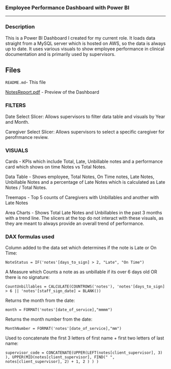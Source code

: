 ### Employee Performance Dashboard with Power BI

---

### Description

This is a Power BI Dashboard I created for my current role. It loads data straight from a MySQL server which is hosted on AWS, so the data is always up to date. It uses various visuals to show employee performance in clinical documentation and is primarily used by supervisors.

## Files

`README.md`- This file

[NotesReport.pdf](NotesReport.pdf) - Preview of the Dashboard

### FILTERS

Date Select Slicer: Allows supervisors to filter data table and visuals by Year and Month. 

Caregiver Select Slicer: Allows supervisors to select a specific caregiver for perofrmance review.

### VISUALS

Cards - KPIs which include Total, Late, Unbillable notes and a performance card which shows on time Notes vs Total Notes.

Data Table - Shows employee, Total Notes, On Time notes, Late Notes, Unbillable Notes and a percentage of Late Notes which is calculated as Late Notes / Total Notes.

Treemaps - Top 5 counts of Caregivers with Unbillables and another with Late Notes

Area Charts - Shows Total Late Notes and Unbillables in the past 3 months with a trend line. The slicers at the top do not interact with these visuals, as they are meant to always provide an overall trend of performance.

### DAX formulas used

Column added to the data set which determines if the note is Late or On Time:

`NoteStatus = IF('notes'[days_to_sign] > 2, "Late", "On Time")`

 A Measure which Counts a note as as unbillable if its over 6 days old OR there is no signature:

`CountUnbillables = CALCULATE(COUNTROWS('notes'), 'notes'[days_to_sign] > 6 || 'notes'[staff_sign_date] = BLANK())`

Returns the month from the date:

`month = FORMAT('notes'[date_of_service],"mmmm")`

Returns the month number from the date:

`MonthNumber = FORMAT('notes'[date_of_service],"mm")`

Used to concatenate the first 3 letters of first name + first two letters of last name:

`supervisor_code = CONCATENATE(UPPER(LEFT(notes[client_supervisor], 3) ), UPPER(MID(notes[client_supervisor], FIND(" ", notes[client_supervisor], 2) + 1, 2 ) ) )`
